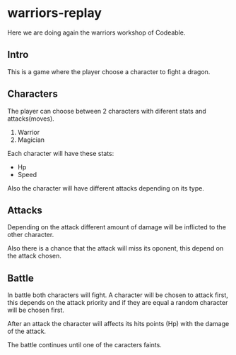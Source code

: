 # warriors-replay

Here we are doing again the warriors workshop of Codeable.

## Intro

This is a game where the player choose a character to fight a dragon.

## Characters

The player can choose between 2 characters with diferent stats and attacks(moves).

1. Warrior
2. Magician

Each character will have these stats:

- Hp
- Speed

Also the character will have different attacks depending on its type.

## Attacks

Depending on the attack different amount of damage will be inflicted to the other character.

Also there is a chance that the attack will miss its oponent, this depend on the attack chosen.

## Battle

In battle both characters will fight.
A character will be chosen to attack first, this depends on the attack priority and if they are equal a random character will be chosen first.

After an attack the character will affects its hits points (Hp) with the damage of the attack.

The battle continues until one of the caracters faints.
